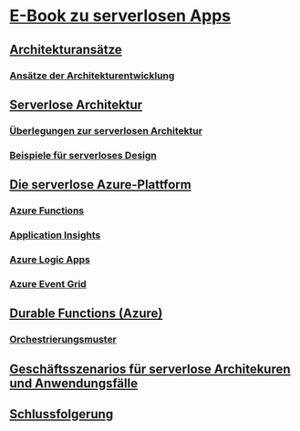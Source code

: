 # [E-Book zu serverlosen Apps](index.md)
## [Architekturansätze](architecture-approaches.md)
### [Ansätze der Architekturentwicklung](architecture-deployment-approaches.md)
## [Serverlose Architektur](serverless-architecture.md)
### [Überlegungen zur serverlosen Architektur](serverless-architecture-considerations.md)
### [Beispiele für serverloses Design](serverless-design-examples.md)
## [Die serverlose Azure-Plattform](azure-serverless-platform.md)
### [Azure Functions](azure-functions.md)
### [Application Insights](application-insights.md)
### [Azure Logic Apps](logic-apps.md)
### [Azure Event Grid](event-grid.md)
## [Durable Functions (Azure)](durable-azure-functions.md)
### [Orchestrierungsmuster](orchestration-patterns.md)
## [Geschäftsszenarios für serverlose Architekuren und Anwendungsfälle](serverless-business-scenarios.md)
## [Schlussfolgerung](serverless-conclusion.md)